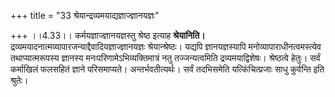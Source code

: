 +++
title = "33 श्रेयान्द्रव्यमयाद्यज्ञाज्ज्ञानयज्ञः"

+++
।।4.33।। कर्मयज्ञाज्ज्ञानयज्ञस्तु श्रेष्ठ इत्याह **श्रेयानिति।**
द्रव्यमयादनात्मव्यापारजन्याद्दैवादियज्ञाज्ज्ञानयज्ञः श्रेयान्श्रेष्ठः।
यद्यपि ज्ञानयज्ञस्यापि मनोव्यापाराधीनत्वमस्त्येव तथाप्यात्मरूपस्य
ज्ञानस्य मनःपरिणामेऽभिव्यक्तिमात्रं नतु तज्जन्यत्वमिति
द्रव्यमयाद्विशेषः। श्रेष्ठत्वे हेतुः। सर्वं कर्माखिलं फलसहितं ज्ञाने
परिसमाप्यते। अन्तर्भवतीत्यर्थः। सर्वं तदभिसमेति यत्किंचित्प्रजाः साधु
कुर्वन्ति इति श्रुतेः।
